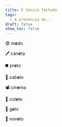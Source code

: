 ```yaml
---
title: E tónico fechado
tags:
  - A pronúncia de...
draft: false
show_toc: false
---
```

<e-moji>😨</e-moji> m**e**do

<e-moji>🖊️</e-moji> can**e**ta

<e-moji>◼️</e-moji> pr**e**to

<e-moji>🦰</e-moji> cab**e**lo

<e-moji>📽️</e-moji> cin**e**ma

<e-moji>🦺</e-moji> col**e**te

<e-moji>🧊</e-moji> g**e**lo

<e-moji>🧶</e-moji> nov**e**lo
